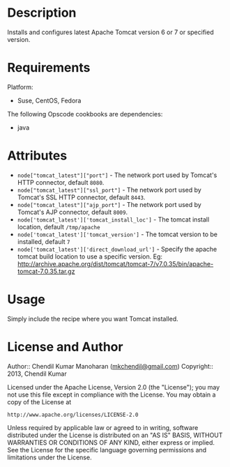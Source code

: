 Description
===========

Installs and configures latest Apache Tomcat version 6 or 7 or specified version.

Requirements
============

Platform:

* Suse, CentOS, Fedora

The following Opscode cookbooks are dependencies:

* java

Attributes
==========

* `node["tomcat_latest"]["port"]` - The network port used by Tomcat's HTTP connector, default `8080`.
* `node["tomcat_latest"]["ssl_port"]` - The network port used by Tomcat's SSL HTTP connector, default `8443`.
* `node["tomcat_latest"]["ajp_port"]` - The network port used by Tomcat's AJP connector, default `8009`. 
* `node['tomcat_latest']['tomcat_install_loc']` - The tomcat install location, default `/tmp/apache`
* `node['tomcat_latest']['tomcat_version']` - The tomcat version to be installed, default `7`
* `node['tomcat_latest']['direct_download_url']` - Specify the apache tomcat build location to use a specific version. Eg: http://archive.apache.org/dist/tomcat/tomcat-7/v7.0.35/bin/apache-tomcat-7.0.35.tar.gz

Usage
=====

Simply include the recipe where you want Tomcat installed.

License and Author
==================

Author:: Chendil Kumar Manoharan (<mkchendil@gmail.com>)
Copyright:: 2013, Chendil Kumar

Licensed under the Apache License, Version 2.0 (the "License");
you may not use this file except in compliance with the License.
You may obtain a copy of the License at

    http://www.apache.org/licenses/LICENSE-2.0

Unless required by applicable law or agreed to in writing, software
distributed under the License is distributed on an "AS IS" BASIS,
WITHOUT WARRANTIES OR CONDITIONS OF ANY KIND, either express or implied.
See the License for the specific language governing permissions and
limitations under the License.
